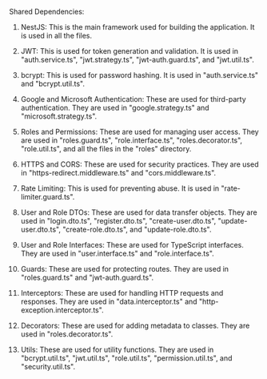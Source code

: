 Shared Dependencies:

1. NestJS: This is the main framework used for building the application. It is used in all the files.

2. JWT: This is used for token generation and validation. It is used in "auth.service.ts", "jwt.strategy.ts", "jwt-auth.guard.ts", and "jwt.util.ts".

3. bcrypt: This is used for password hashing. It is used in "auth.service.ts" and "bcrypt.util.ts".

4. Google and Microsoft Authentication: These are used for third-party authentication. They are used in "google.strategy.ts" and "microsoft.strategy.ts".

5. Roles and Permissions: These are used for managing user access. They are used in "roles.guard.ts", "role.interface.ts", "roles.decorator.ts", "role.util.ts", and all the files in the "roles" directory.

6. HTTPS and CORS: These are used for security practices. They are used in "https-redirect.middleware.ts" and "cors.middleware.ts".

7. Rate Limiting: This is used for preventing abuse. It is used in "rate-limiter.guard.ts".

8. User and Role DTOs: These are used for data transfer objects. They are used in "login.dto.ts", "register.dto.ts", "create-user.dto.ts", "update-user.dto.ts", "create-role.dto.ts", and "update-role.dto.ts".

9. User and Role Interfaces: These are used for TypeScript interfaces. They are used in "user.interface.ts" and "role.interface.ts".

10. Guards: These are used for protecting routes. They are used in "roles.guard.ts" and "jwt-auth.guard.ts".

11. Interceptors: These are used for handling HTTP requests and responses. They are used in "data.interceptor.ts" and "http-exception.interceptor.ts".

12. Decorators: These are used for adding metadata to classes. They are used in "roles.decorator.ts".

13. Utils: These are used for utility functions. They are used in "bcrypt.util.ts", "jwt.util.ts", "role.util.ts", "permission.util.ts", and "security.util.ts".